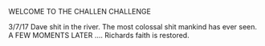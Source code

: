 WELCOME TO THE CHALLEN CHALLENGE

3/7/17 Dave shit in the river. The most colossal shit mankind has ever seen.
A FEW MOMENTS LATER ....
Richards faith is restored.